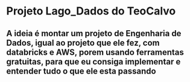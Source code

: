 # Projeto Lago_Dados do TeoCalvo 

## A ideia é montar um projeto de Engenharia de Dados, igual ao projeto que ele fez, com databricks e AWS, porem usando ferramentas gratuitas, para que eu consiga implementar e entender tudo o que ele esta passando 
